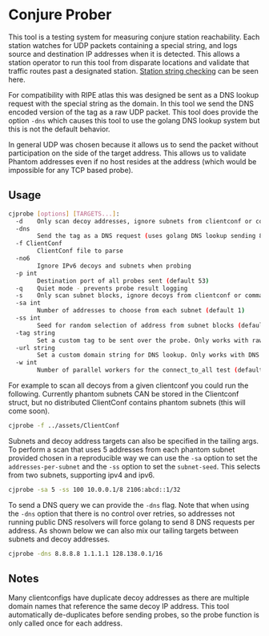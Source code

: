 
# Conjure Prober

This tool is a testing system for measuring conjure station reachability. Each station watches for
UDP packets containing a special string, and logs source and destination IP addresses when it is
detected. This allows a station operator to run this tool from disparate locations and validate that
traffic routes past a designated station. [Station string checking](https://github.com/refraction-networking/conjure/blob/da349002ae89bf05b3fa2a3197ae2d3b8eefa3f9/src/process_packet.rs#L353)
can be seen here.

For compatibility with RIPE atlas this was designed be sent as a DNS lookup
request with the special string as the domain. In this tool we send the DNS encoded version of the
tag as a raw UDP packet. This tool does provide the option `-dns` which causes this tool to use
the golang DNS lookup system but this is not the default behavior.

In general UDP was chosen because it allows us to send the packet without participation on the side of the
target address. This allows us to validate Phantom addresses even if no host resides at the address
(which would be impossible for any TCP based probe).

## Usage

```sh
cjprobe [options] [TARGETS...]:
  -d    Only scan decoy addresses, ignore subnets from clientconf or command line args
  -dns
        Send the tag as a DNS request (uses golang DNS lookup sending 8 probes)
  -f ClientConf
        ClientConf file to parse
  -no6
        Ignore IPv6 decoys and subnets when probing
  -p int
        Destination port of all probes sent (default 53)
  -q    Quiet mode - prevents probe result logging
  -s    Only scan subnet blocks, ignore decoys from clientconf or command line args
  -sa int
        Number of addresses to choose from each subnet (default 1)
  -ss int
        Seed for random selection of address from subnet blocks (default -1)
  -tag string
        Set a custom tag to be sent over the probe. Only works with raw UDP packet mode
  -url string
        Set a custom domain string for DNS lookup. Only works with DNS request mode
  -w int
        Number of parallel workers for the connect_to_all test (default 20)
```

For example to scan all decoys from a given clientconf you could run the following. Currently
phantom subnets CAN be stored in the Clientconf struct, but no distributed ClientConf contains
phantom subnets (this will come soon).

```sh
cjprobe -f ../assets/ClientConf
```

Subnets and decoy address targets can also be specified in the tailing args. To perform a scan that
uses 5 addresses from each phantom subnet provided chosen in a reproducible way we can use the `-sa`
option to set the `addresses-per-subnet` and the `-ss` option to set the `subnet-seed`. This selects
from two subnets, supporting ipv4 and ipv6.

```sh
cjprobe -sa 5 -ss 100 10.0.0.1/8 2106:abcd::1/32
```

To send a DNS query we can provide the `-dns` flag. Note that when
using the `-dns` option that there is no control over retries, so addresses not running public
DNS resolvers will force golang to send 8 DNS requests per address. As shown below we can also mix
our tailing targets between subnets and decoy addresses.

```sh
cjprobe -dns 8.8.8.8 1.1.1.1 128.138.0.1/16
```

## Notes

Many clientconfigs have duplicate decoy addresses as there are multiple domain names that reference
the same decoy IP address. This tool automatically de-duplicates before sending probes, so the probe
function is only called once for each address.
